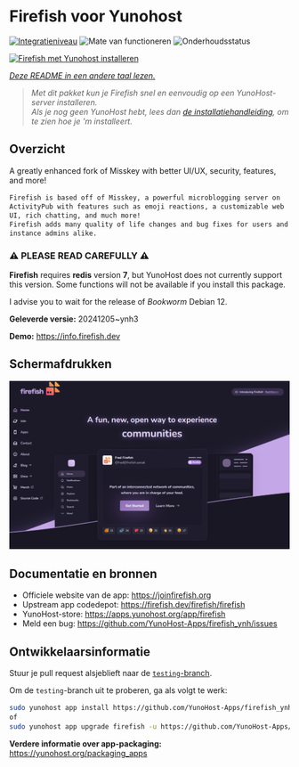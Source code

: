 <!--
NB: Deze README is automatisch gegenereerd door <https://github.com/YunoHost/apps/tree/master/tools/readme_generator>
Hij mag NIET handmatig aangepast worden.
-->

# Firefish voor Yunohost

[![Integratieniveau](https://apps.yunohost.org/badge/integration/firefish)](https://ci-apps.yunohost.org/ci/apps/firefish/)
![Mate van functioneren](https://apps.yunohost.org/badge/state/firefish)
![Onderhoudsstatus](https://apps.yunohost.org/badge/maintained/firefish)

[![Firefish met Yunohost installeren](https://install-app.yunohost.org/install-with-yunohost.svg)](https://install-app.yunohost.org/?app=firefish)

*[Deze README in een andere taal lezen.](./ALL_README.md)*

> *Met dit pakket kun je Firefish snel en eenvoudig op een YunoHost-server installeren.*  
> *Als je nog geen YunoHost hebt, lees dan [de installatiehandleiding](https://yunohost.org/install), om te zien hoe je 'm installeert.*

## Overzicht


A greatly enhanced fork of Misskey with better UI/UX, security, features, and more!


    Firefish is based off of Misskey, a powerful microblogging server on ActivityPub with features such as emoji reactions, a customizable web UI, rich chatting, and much more!
    Firefish adds many quality of life changes and bug fixes for users and instance admins alike.

### ⚠️ PLEASE READ CAREFULLY ⚠️

**Firefish** requires **redis** version **7**, but YunoHost does not currently support this version.
Some functions will not be available if you install this package.

I advise you to wait for the release of _Bookworm_ Debian 12.

**Geleverde versie:** 20241205~ynh3

**Demo:** <https://info.firefish.dev>

## Schermafdrukken

![Schermafdrukken van Firefish](./doc/screenshots/screenshot-firefish.png)

## Documentatie en bronnen

- Officiele website van de app: <https://joinfirefish.org>
- Upstream app codedepot: <https://firefish.dev/firefish/firefish>
- YunoHost-store: <https://apps.yunohost.org/app/firefish>
- Meld een bug: <https://github.com/YunoHost-Apps/firefish_ynh/issues>

## Ontwikkelaarsinformatie

Stuur je pull request alsjeblieft naar de [`testing`-branch](https://github.com/YunoHost-Apps/firefish_ynh/tree/testing).

Om de `testing`-branch uit te proberen, ga als volgt te werk:

```bash
sudo yunohost app install https://github.com/YunoHost-Apps/firefish_ynh/tree/testing --debug
of
sudo yunohost app upgrade firefish -u https://github.com/YunoHost-Apps/firefish_ynh/tree/testing --debug
```

**Verdere informatie over app-packaging:** <https://yunohost.org/packaging_apps>
